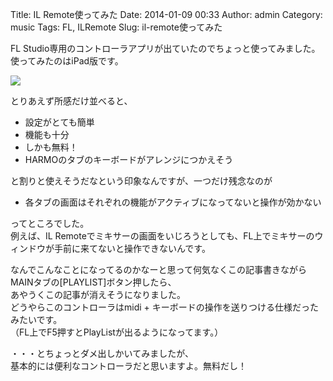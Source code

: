 Title: IL Remote使ってみた
Date: 2014-01-09 00:33
Author: admin
Category: music
Tags: FL, ILRemote
Slug: il-remote使ってみた

FL Studio専用のコントローラアプリが出ていたのでちょっと使ってみました。  
使ってみたのはiPad版です。  

[![](http://farm6.staticflickr.com/5549/11838119063_7a8db5934c_b.jpg)](http://www.flickr.com/photos/46200029@N06/11838119063/)

とりあえず所感だけ並べると、

-   設定がとても簡単
-   機能も十分
-   しかも無料！
-   HARMOのタブのキーボードがアレンジにつかえそう

と割りと使えそうだなという印象なんですが、一つだけ残念なのが

-   各タブの画面はそれぞれの機能がアクティブになってないと操作が効かない

ってところでした。  
例えば、IL
Remoteでミキサーの画面をいじろうとしても、FL上でミキサーのウィンドウが手前に来てないと操作できないんです。

なんでこんなことになってるのかなーと思って何気なくこの記事書きながらMAINタブの[PLAYLIST]ボタン押したら、  
あやうくこの記事が消えそうになりました。  
どうやらこのコントローラはmidi +
キーボードの操作を送りつける仕様だったみたいです。  
（FL上でF5押すとPlayListが出るようになってます。）

・・・とちょっとダメ出しかいてみましたが、  
基本的には便利なコントローラだと思いますよ。無料だし！
